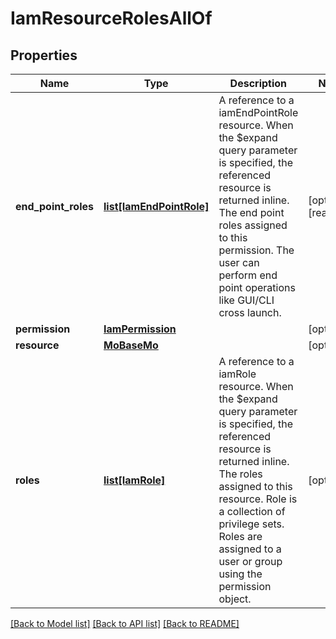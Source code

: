 # IamResourceRolesAllOf

## Properties
Name | Type | Description | Notes
------------ | ------------- | ------------- | -------------
**end_point_roles** | [**list[IamEndPointRole]**](IamEndPointRole.md) | A reference to a iamEndPointRole resource. When the $expand query parameter is specified, the referenced resource is returned inline. The end point roles assigned to this permission. The user can perform end point operations like GUI/CLI cross launch.  | [optional] [readonly] 
**permission** | [**IamPermission**](.md) |  | [optional] 
**resource** | [**MoBaseMo**](.md) |  | [optional] 
**roles** | [**list[IamRole]**](IamRole.md) | A reference to a iamRole resource. When the $expand query parameter is specified, the referenced resource is returned inline. The roles assigned to this resource. Role is a collection of privilege sets. Roles are assigned to a user or group using the permission object.  | [optional] 

[[Back to Model list]](../README.md#documentation-for-models) [[Back to API list]](../README.md#documentation-for-api-endpoints) [[Back to README]](../README.md)


